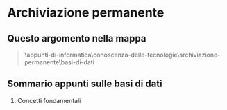 # Archiviazione permanente

## Questo argomento nella mappa

> \appunti-di-informatica\conoscenza-delle-tecnologie\archiviazione-permanente\basi-di-dati

## Sommario appunti sulle basi di dati

1. Concetti fondamentali
